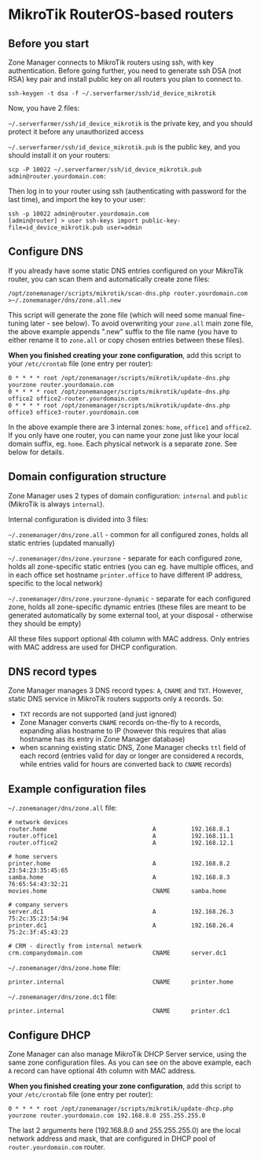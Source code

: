 # MikroTik RouterOS-based routers

## Before you start

Zone Manager connects to MikroTik routers using ssh, with key authentication. Before going further, you need to generate ssh DSA (not RSA) key pair and install public key on all routers you plan to connect to.

```
ssh-keygen -t dsa -f ~/.serverfarmer/ssh/id_device_mikrotik
```

Now, you have 2 files:

`~/.serverfarmer/ssh/id_device_mikrotik` is the private key, and you should protect it before any unauthorized access

`~/.serverfarmer/ssh/id_device_mikrotik.pub` is the public key, and you should install it on your routers:

```
scp -P 10022 ~/.serverfarmer/ssh/id_device_mikrotik.pub admin@router.yourdomain.com:
```

Then log in to your router using ssh (authenticating with password for the last time), and import the key to your user:

```
ssh -p 10022 admin@router.yourdomain.com
[admin@router] > user ssh-keys import public-key-file=id_device_mikrotik.pub user=admin
```

## Configure DNS

If you already have some static DNS entries configured on your MikroTik router, you can scan them and automatically create zone files:

```
/opt/zonemanager/scripts/mikrotik/scan-dns.php router.yourdomain.com >~/.zonemanager/dns/zone.all.new
```

This script will generate the zone file (which will need some manual fine-tuning later - see below). To avoid overwriting your `zone.all` main zone file, the above example appends ".new" suffix to the file name (you have to either rename it to `zone.all` or copy chosen entries between these files).

**When you finished creating your zone configuration**, add this script to your `/etc/crontab` file (one entry per router):

```
0 * * * * root /opt/zonemanager/scripts/mikrotik/update-dns.php yourzone router.yourdomain.com
0 * * * * root /opt/zonemanager/scripts/mikrotik/update-dns.php office2 office2-router.yourdomain.com
0 * * * * root /opt/zonemanager/scripts/mikrotik/update-dns.php office3 office3-router.yourdomain.com
```

In the above example there are 3 internal zones: `home`, `office1` and `office2`. If you only have one router, you can name your zone just like your local domain suffix, eg. `home`. Each physical network is a separate zone. See below for details.

## Domain configuration structure

Zone Manager uses 2 types of domain configuration: `internal` and `public` (MikroTik is always `internal`).

Internal configuration is divided into 3 files:

`~/.zonemanager/dns/zone.all` - common for all configured zones, holds all static entries (updated manually)

`~/.zonemanager/dns/zone.yourzone` - separate for each configured zone, holds all zone-specific static entries (you can eg. have multiple offices, and in each office set hostname `printer.office` to have different IP address, specific to the local network)

`~/.zonemanager/dns/zone.yourzone-dynamic` - separate for each configured zone, holds all zone-specific dynamic entries (these files are meant to be generated automatically by some external tool, at your disposal - otherwise they should be empty)

All these files support optional 4th column with MAC address. Only entries with MAC address are used for DHCP configuration.

## DNS record types

Zone Manager manages 3 DNS record types: `A`, `CNAME` and `TXT`. However, static DNS service in MikroTik routers supports only `A` records. So:

- `TXT` records are not supported (and just ignored)
- Zone Manager converts `CNAME` records on-the-fly to `A` records, expanding alias hostname to IP (however this requires that alias hostname has its entry in Zone Manager database)
- when scanning existing static DNS, Zone Manager checks `ttl` field of each record (entries valid for day or longer are considered `A` records, while entries valid for hours are converted back to `CNAME` records)

## Example configuration files

`~/.zonemanager/dns/zone.all` file:

```
# network devices
router.home                              A          192.168.8.1
router.office1                           A          192.168.11.1
router.office2                           A          192.168.12.1

# home servers
printer.home                             A          192.168.8.2       23:54:23:35:45:65
samba.home                               A          192.168.8.3       76:65:54:43:32:21
movies.home                              CNAME      samba.home

# company servers
server.dc1                               A          192.168.26.3      75:2c:35:23:54:94
printer.dc1                              A          192.168.26.4      75:2c:3f:45:43:23

# CRM - directly from internal network
crm.companydomain.com                    CNAME      server.dc1
```

`~/.zonemanager/dns/zone.home` file:

```
printer.internal                         CNAME      printer.home
```

`~/.zonemanager/dns/zone.dc1` file:

```
printer.internal                         CNAME      printer.dc1
```

## Configure DHCP

Zone Manager can also manage MikroTik DHCP Server service, using the same zone configuration files. As you can see on the above example, each `A` record can have optional 4th column with MAC address.

**When you finished creating your zone configuration**, add this script to your `/etc/crontab` file (one entry per router):

```
0 * * * * root /opt/zonemanager/scripts/mikrotik/update-dhcp.php yourzone router.yourdomain.com 192.168.8.0 255.255.255.0
```

The last 2 arguments here (192.168.8.0 and 255.255.255.0) are the local network address and mask, that are configured in DHCP pool of `router.yourdomain.com` router.
